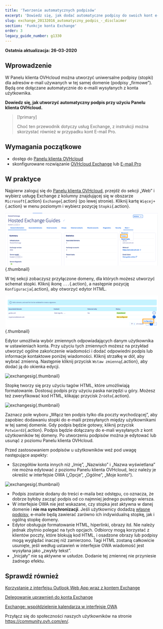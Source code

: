 ```yaml
---
title: 'Tworzenie automatycznych podpisów'
excerpt: 'Dowiedz się, jak dodać automatyczne podpisy do swoich kont e-mail'
slug: exchange_20132016_automatyczny_podpis_-_disclaimer
section: 'Funkcje konta Exchange'
order: 3
legacy_guide_number: g1330
---
```


**Ostatnia aktualizacja: 26-03-2020**


## Wprowadzenie

W Panelu klienta OVHcloud można utworzyć uniwersalne podpisy (stopki) dla adresów e-mail używanych w tej samej domenie (podpisy „firmowe”). Będą one dołączane automatycznie do e-maili wysyłanych z konta użytkownika.

**Dowiedz się, jak utworzyć automatyczny podpis przy użyciu Panelu klienta OVHcloud.**

> [!primary]
>
> Choć ten przewodnik dotyczy usług Exchange, z instrukcji można skorzystać również w przypadku kont E-mail Pro.
>


## Wymagania początkowe

- dostęp do [Panelu klienta OVHcloud](https://www.ovh.com/auth/?action=gotomanager&from=https://www.ovh.pl/&ovhSubsidiary=pl)
- skonfigurowane rozwiązanie [OVHcloud Exchange](https://www.ovh.pl/emaile/hosted-exchange/) lub [E-mail Pro](https://www.ovh.pl/emaile/email-pro/)


## W praktyce


Najpierw zaloguj się do [Panelu klienta OVHcloud](https://www.ovh.com/auth/?action=gotomanager&from=https://www.ovh.pl/&ovhSubsidiary=pl), przejdź do sekcji „Web” i wybierz usługę Exchange z kolumny znajdującej się w obszarze `Microsoft`{.action} `Exchange`{.action} (po lewej stronie). Kliknij kartę `Więcej+`{.action} w menu poziomym i wybierz pozycję `Stopki`{.action}.

![exchangesig](images/exchange-footer-step1.png){.thumbnail}

W tej sekcji zobaczysz przyłączone domeny, dla których możesz utworzyć schemat stopki. Kliknij ikonę `...`{.action}, a następnie pozycję `Konfiguracja`{.action}, aby otworzyć edytor HTML.

![exchangesig](images/exchange-footer-step2.png){.thumbnail}

Edytor umożliwia wybór zmiennych odpowiadających danym użytkownika w ustawieniach konta. Przy użyciu tych zmiennych możesz na przykład utworzyć ogólne zakończenie wiadomości i dodać odpowiedni podpis lub informacje kontaktowe poniżej wiadomości. Kliknij strzałkę w dół, aby wybrać zmienną. Następnie kliknij przycisk `Wstaw zmienną`{.action}, aby dodać ją do okienka edycji.

![exchangesig](images/exchange-footer-step3aag.gif){.thumbnail}

Stopkę tworzy się przy użyciu tagów HTML, które umożliwiają formatowanie. Dostosuj podpis przy użyciu paska narzędzi u góry. Możesz też zweryfikować kod HTML, klikając przycisk `Źródło`{.action}.
 
![exchangesig](images/exchange-footer-step4.png){.thumbnail}

Zaznacz pole wyboru „Włącz ten podpis tylko dla poczty wychodzącej”, aby zapobiec dodawaniu stopki do e-maili przesyłanych między użytkownikami w tej samej domenie. Gdy podpis będzie gotowy, kliknij przycisk `Potwierdź`{.action}. Podpis będzie dołączany do e-mali wysyłanych z kont użytkowników tej domeny. Po utworzeniu podpisów można je edytować lub usunąć z poziomu Panelu klienta OVHcloud.

Przed zastosowaniem podpisów u użytkowników weź pod uwagę następujące aspekty:

- Szczegółów konta innych niż „Imię”, „Nazwisko” i „Nazwa wyświetlana” nie można edytować z poziomu Panelu klienta OVHcloud, lecz należy je określić w interfejsie OWA („Opcje”, „Ogólne”, „Moje konto”).

![exchangesig](images/exchange-footer-step5.png){.thumbnail}

- Podpis zostanie dodany do treści e-maila bez odstępu, co oznacza, że dobrze byłoby zacząć podpis od co najmniej jednego pustego wiersza.
- W interfejsie OWA nie jest wskazane, czy stopka jest aktywna w danej domenie i **nie ma synchronizacji**. Jeśli użytkownicy dodadzą [własne podpisy](../exchange_2016_przewodnik_dotyczacy_korzystania_z_outlook_web_app/#dodawanie-podpisu/), e-maile będą zawierać zarówno ich indywidualną stopkę, jak i ogólną stopkę domeny.
- Edytor obsługuje formatowanie HTML, hiperlinki, obrazy itd. Nie należy jednak zbytnio polegać na tych opcjach. Odbiorcy mogą korzystać z klientów poczty, które blokują kod HTML, i osadzone obrazy lub podpisy mogą wyglądać inaczej niż zamierzono. Tagi HTML zostaną całkowicie usunięte, jeśli według ustawień w interfejsie OWA wiadomość jest wysyłana jako „zwykły tekst”.
- „Inicjały” nie są aktywne w usłudze. Dodanie tej zmiennej nie przyniesie żadnego efektu.

## Sprawdź również

[Korzystanie z interfejsu Outlook Web App wraz z kontem Exchange](../exchange_2016_przewodnik_dotyczacy_korzystania_z_outlook_web_app/)

[Delegowanie uprawnień do konta Exchange](../exchange_2013_przyznanie_uprawnien_full_access/)

[Exchange: współdzielenie kalendarza w interfejsie OWA](../exchange_2016_wspoldzielenie_kalendarza_poprzez_webmail_owa/)

Przyłącz się do społeczności naszych użytkowników na stronie <https://community.ovh.com/en/>.
